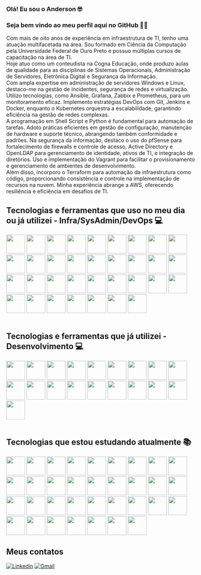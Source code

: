### Olá! Eu sou o Anderson 🤓<br />

### Seja bem vindo ao meu perfil aqui no GitHub 👋🏻<br />

Com mais de oito anos de experiência em infraestrutura de TI, tenho uma atuação multifacetada na área. Sou formado em Ciência da Computação pela Universidade Federal de Ouro Preto e possuo múltiplas cursos de capacitação na área de TI.<br />
Hoje atuo como um conteudista na Cogna Educação, onde produzo aulas de qualidade para as disciplinas de Sistemas Operacionais, Administração de Servidores, Eletrônica Digital e Segurança da Informação.<br />
Com ampla expertise em administração de servidores Windows e Linux, destaco-me na gestão de incidentes, segurança de redes e virtualização. Utilizo tecnologias, como Ansible, Grafana, Zabbix e Prometheus, para um monitoramento eficaz. Implemento estratégias DevOps com Git, Jenkins e Docker, enquanto o Kubernetes orquestra a escalabilidade, garantindo eficiência na gestão de redes complexas.<br />
A programação em Shell Script e Python é fundamental para automação de tarefas. Adoto práticas eficientes em gestão de configuração, manutenção de hardware e suporte técnico, abrangendo também conformidade e padrões. Na segurança da informação, destaco o uso do pfSense para fortalecimento de firewalls e controle de acesso, Active Directory e OpenLDAP para gerenciamento de identidade, ativos de TI, e integração de diretórios. Uso e implementação do Vagrant para facilitar o provisionamento e gerenciamento de ambientes de desenvolvimento.<br />
Além disso, incorporo o Terraform para automação da infraestrutura como código, proporcionando consistência e controle na implementação de recursos na nuvem. Minha experiência abrange a AWS, oferecendo resiliência e eficiência em desafios de TI.<br />

## Tecnologias e ferramentas que uso no meu dia ou já utilizei - Infra/SysAdmin/DevOps 💻
<div>  
  <img src="https://cdn.jsdelivr.net/gh/devicons/devicon@latest/icons/linux/linux-original.svg" height=50 width=50 />
  <img src="https://cdn.jsdelivr.net/gh/devicons/devicon@latest/icons/windows8/windows8-original.svg" height=50 width=50 />
  <img src="https://cdn.worldvectorlogo.com/logos/active-directory-1.svg" height=50 width=50 />
  <img src="https://linuxsolutions.com.br/wp-content/uploads/samba4-logo-home.png" height=50 width=50 />
  <img src="https://cdn.jsdelivr.net/gh/devicons/devicon@latest/icons/vim/vim-original.svg" height=50 width=50 />
  <img src="https://cdn.jsdelivr.net/gh/devicons/devicon@latest/icons/bash/bash-plain.svg" height=50 width=50 />
  <img src="https://cdn.jsdelivr.net/gh/devicons/devicon@latest/icons/powershell/powershell-original.svg" height=50 width=50 />
  <img src="https://cdn.jsdelivr.net/gh/devicons/devicon@latest/icons/filezilla/filezilla-original.svg" height=50 width=50 />
  <img src="https://cdn.jsdelivr.net/gh/devicons/devicon@latest/icons/git/git-original-wordmark.svg" height=50 width=50 />
  <img src="https://cdn.jsdelivr.net/gh/devicons/devicon@latest/icons/gitlab/gitlab-original-wordmark.svg" height=50 width=50 />
  <img src="https://cdn.jsdelivr.net/gh/devicons/devicon@latest/icons/vagrant/vagrant-original-wordmark.svg" height=50 width=50 />
  <img src="https://cdn.jsdelivr.net/gh/devicons/devicon@latest/icons/pfsense/pfsense-original-wordmark.svg" height=50 width=50 />
  <img src="https://cdn.jsdelivr.net/gh/devicons/devicon@latest/icons/ansible/ansible-original-wordmark.svg" height=50 width=50 />
  <img src="https://cdn.jsdelivr.net/gh/devicons/devicon@latest/icons/vscode/vscode-original-wordmark.svg" height=50 width=50 />
  <img src="https://cdn.jsdelivr.net/gh/devicons/devicon@latest/icons/python/python-original-wordmark.svg" height=50 width=50 />
  <img src="https://cdn.jsdelivr.net/gh/devicons/devicon@latest/icons/ruby/ruby-original-wordmark.svg" height=50 width=50 />
  <img src="https://cdn.jsdelivr.net/gh/devicons/devicon@latest/icons/terraform/terraform-original-wordmark.svg" height=50 width=50 />
  <img src="https://cdn.jsdelivr.net/gh/devicons/devicon@latest/icons/yaml/yaml-original.svg" height=50 width=50 />
  <img src="https://cdn.jsdelivr.net/gh/devicons/devicon@latest/icons/docker/docker-original-wordmark.svg" height=50 width=50 />
  <img src="https://cdn.jsdelivr.net/gh/devicons/devicon@latest/icons/kubernetes/kubernetes-original-wordmark.svg" height=50 width=50 />
  <img src="https://cdn.jsdelivr.net/gh/devicons/devicon@latest/icons/jenkins/jenkins-original.svg" height=50 width=50 />
  <img src="https://upload.wikimedia.org/wikipedia/commons/6/6f/Zabbix_logo.svg" height=50 width=50 />
  <img src="https://cdn.jsdelivr.net/gh/devicons/devicon@latest/icons/prometheus/prometheus-plain-wordmark.svg" height=50 width=50 />
  <img src="https://cdn.jsdelivr.net/gh/devicons/devicon@latest/icons/grafana/grafana-original-wordmark.svg" height=50 width=50 />
  <img src="https://cdn.jsdelivr.net/gh/devicons/devicon@latest/icons/amazonwebservices/amazonwebservices-original-wordmark.svg" height=50 width=50 />
  <img src="https://cdn.jsdelivr.net/gh/devicons/devicon@latest/icons/azure/azure-original-wordmark.svg" height=50 width=50 />
  <img src="https://cdn.jsdelivr.net/gh/devicons/devicon@latest/icons/azuresqldatabase/azuresqldatabase-original.svg" height=50 width=50 />
  <img src="https://cdn.jsdelivr.net/gh/devicons/devicon@latest/icons/markdown/markdown-original.svg" height=50 width=50 />
  <img src="https://cdn.jsdelivr.net/gh/devicons/devicon@latest/icons/mysql/mysql-original-wordmark.svg" height=50 width=50 />
  <img src="https://cdn.jsdelivr.net/gh/devicons/devicon@latest/icons/mariadb/mariadb-original-wordmark.svg" height=50 width=50 />
  <img src="https://cdn.jsdelivr.net/gh/devicons/devicon@latest/icons/postgresql/postgresql-original-wordmark.svg" height=50 width=50 />
  <img src="https://cdn.jsdelivr.net/gh/devicons/devicon@latest/icons/apache/apache-original-wordmark.svg" height=50 width=50 />
  <img src="https://cdn.jsdelivr.net/gh/devicons/devicon@latest/icons/nginx/nginx-original.svg" height=50 width=50 />
  <img src="https://cdn.jsdelivr.net/gh/devicons/devicon@latest/icons/tomcat/tomcat-original-wordmark.svg" height=50 width=50 />
</div>

<br />

## Tecnologias e ferramentas que já utilizei - Desenvolvimento 💻

<div>
  <img src="https://cdn.jsdelivr.net/gh/devicons/devicon@latest/icons/vim/vim-original.svg" height=50 width=50 />
  <img src="https://cdn.jsdelivr.net/gh/devicons/devicon@latest/icons/c/c-original.svg" height=50 width=50 />
  <img src="https://cdn.jsdelivr.net/gh/devicons/devicon@latest/icons/cplusplus/cplusplus-original.svg" height=50 width=50 />
  <img src="https://cdn.jsdelivr.net/gh/devicons/devicon@latest/icons/gcc/gcc-original.svg" height=50 width=50 />
  <img src="https://cdn.jsdelivr.net/gh/devicons/devicon@latest/icons/java/java-original-wordmark.svg" height=50 width=50 />
  <img src="https://cdn.jsdelivr.net/gh/devicons/devicon@latest/icons/html5/html5-original-wordmark.svg" height=50 width=50 />
  <img src="https://cdn.jsdelivr.net/gh/devicons/devicon@latest/icons/css3/css3-original-wordmark.svg" height=50 width=50 />
  <img src="https://cdn.jsdelivr.net/gh/devicons/devicon@latest/icons/javascript/javascript-original.svg" height=50 width=50 />
  <img src="https://cdn.jsdelivr.net/gh/devicons/devicon@latest/icons/gulp/gulp-plain.svg" height=50 width=50 />
  <img src="https://cdn.jsdelivr.net/gh/devicons/devicon@latest/icons/nodejs/nodejs-original-wordmark.svg" height=50 width=50 />
  <img src="https://cdn.jsdelivr.net/gh/devicons/devicon@latest/icons/typescript/typescript-original.svg" height=50 width=50 />
  <img src="https://cdn.jsdelivr.net/gh/devicons/devicon@latest/icons/php/php-original.svg" height=50 width=50 />
  <img src="https://cdn.jsdelivr.net/gh/devicons/devicon@latest/icons/wordpress/wordpress-original.svg" height=50 width=50 />
  <img src="https://cdn.jsdelivr.net/gh/devicons/devicon@latest/icons/vscode/vscode-original-wordmark.svg" height=50 width=50 />
  <img src="https://cdn.jsdelivr.net/gh/devicons/devicon@latest/icons/python/python-original-wordmark.svg" height=50 width=50 />
  <img src="https://cdn.jsdelivr.net/gh/devicons/devicon@latest/icons/go/go-original-wordmark.svg" height=50 width=50 />
  <img src="https://cdn.jsdelivr.net/gh/devicons/devicon@latest/icons/haskell/haskell-original.svg" height=50 width=50 />
  <img src="https://cdn.jsdelivr.net/gh/devicons/devicon@latest/icons/jupyter/jupyter-original-wordmark.svg" height=50 width=50 />
  <img src="https://cdn.jsdelivr.net/gh/devicons/devicon@latest/icons/latex/latex-original.svg" height=50 width=50 />    
</div>
<br />

## Tecnologias que estou estudando atualmente 📚

<div>
  <img src="https://cdn.jsdelivr.net/gh/devicons/devicon@latest/icons/linux/linux-original.svg" height=50 width=50 />
  <img src="https://cdn.jsdelivr.net/gh/devicons/devicon@latest/icons/windows8/windows8-original.svg" height=50 width=50 />
  <img src="https://cdn.worldvectorlogo.com/logos/active-directory-1.svg" height=50 width=50 />
  <img src="https://linuxsolutions.com.br/wp-content/uploads/samba4-logo-home.png" height=50 width=50 />
  <img src="https://cdn.jsdelivr.net/gh/devicons/devicon@latest/icons/vim/vim-original.svg" height=50 width=50 />
  <img src="https://cdn.jsdelivr.net/gh/devicons/devicon@latest/icons/bash/bash-plain.svg" height=50 width=50 />
  <img src="https://cdn.jsdelivr.net/gh/devicons/devicon@latest/icons/powershell/powershell-original.svg" height=50 width=50 />
  <img src="https://cdn.jsdelivr.net/gh/devicons/devicon@latest/icons/filezilla/filezilla-original.svg" height=50 width=50 />
  <img src="https://cdn.jsdelivr.net/gh/devicons/devicon@latest/icons/git/git-original-wordmark.svg" height=50 width=50 />
  <img src="https://cdn.jsdelivr.net/gh/devicons/devicon@latest/icons/gitlab/gitlab-original-wordmark.svg" height=50 width=50 />
  <img src="https://cdn.jsdelivr.net/gh/devicons/devicon@latest/icons/vagrant/vagrant-original-wordmark.svg" height=50 width=50 />
  <img src="https://cdn.jsdelivr.net/gh/devicons/devicon@latest/icons/pfsense/pfsense-original-wordmark.svg" height=50 width=50 />
  <img src="https://cdn.jsdelivr.net/gh/devicons/devicon@latest/icons/ansible/ansible-original-wordmark.svg" height=50 width=50 />
  <img src="https://cdn.jsdelivr.net/gh/devicons/devicon@latest/icons/vscode/vscode-original-wordmark.svg" height=50 width=50 />
  <img src="https://cdn.jsdelivr.net/gh/devicons/devicon@latest/icons/python/python-original-wordmark.svg" height=50 width=50 />
  <img src="https://cdn.jsdelivr.net/gh/devicons/devicon@latest/icons/ruby/ruby-original-wordmark.svg" height=50 width=50 />
  <img src="https://cdn.jsdelivr.net/gh/devicons/devicon@latest/icons/terraform/terraform-original-wordmark.svg" height=50 width=50 />
  <img src="https://cdn.jsdelivr.net/gh/devicons/devicon@latest/icons/yaml/yaml-original.svg" height=50 width=50 />
  <img src="https://cdn.jsdelivr.net/gh/devicons/devicon@latest/icons/docker/docker-original-wordmark.svg" height=50 width=50 />
  <img src="https://cdn.jsdelivr.net/gh/devicons/devicon@latest/icons/kubernetes/kubernetes-original-wordmark.svg" height=50 width=50 />
  <img src="https://cdn.jsdelivr.net/gh/devicons/devicon@latest/icons/jenkins/jenkins-original.svg" height=50 width=50 />
  <img src="https://upload.wikimedia.org/wikipedia/commons/6/6f/Zabbix_logo.svg" height=50 width=50 />
  <img src="https://cdn.jsdelivr.net/gh/devicons/devicon@latest/icons/prometheus/prometheus-plain-wordmark.svg" height=50 width=50 />
  <img src="https://cdn.jsdelivr.net/gh/devicons/devicon@latest/icons/grafana/grafana-original-wordmark.svg" height=50 width=50 />
  <img src="https://cdn.jsdelivr.net/gh/devicons/devicon@latest/icons/amazonwebservices/amazonwebservices-original-wordmark.svg" height=50 width=50 />
  <img src="https://cdn.jsdelivr.net/gh/devicons/devicon@latest/icons/azure/azure-original-wordmark.svg" height=50 width=50 />
  <img src="https://cdn.jsdelivr.net/gh/devicons/devicon@latest/icons/azuresqldatabase/azuresqldatabase-original.svg" height=50 width=50 />
  <img src="https://cdn.jsdelivr.net/gh/devicons/devicon@latest/icons/markdown/markdown-original.svg" height=50 width=50 />
  <img src="https://cdn.jsdelivr.net/gh/devicons/devicon@latest/icons/mysql/mysql-original-wordmark.svg" height=50 width=50 />
  <img src="https://cdn.jsdelivr.net/gh/devicons/devicon@latest/icons/mariadb/mariadb-original-wordmark.svg" height=50 width=50 />
  <img src="https://cdn.jsdelivr.net/gh/devicons/devicon@latest/icons/postgresql/postgresql-original-wordmark.svg" height=50 width=50 />
  <img src="https://cdn.jsdelivr.net/gh/devicons/devicon@latest/icons/apache/apache-original-wordmark.svg" height=50 width=50 />
  <img src="https://cdn.jsdelivr.net/gh/devicons/devicon@latest/icons/nginx/nginx-original.svg" height=50 width=50 />
  <img src="https://cdn.jsdelivr.net/gh/devicons/devicon@latest/icons/tomcat/tomcat-original-wordmark.svg" height=50 width=50 />
</div>

## Meus contatos 

[![Linkedin](https://img.shields.io/badge/LinkedIn-0077B5?style=for-the-badge&logo=linkedin&logoColor=white)](https://www.linkedin.com/in/anderson-vieira-machado/)
[![Gmail](https://img.shields.io/badge/Gmail-D14836?style=for-the-badge&logo=gmail&logoColor=white)](mailto:andersonvm1@gmail.com)

